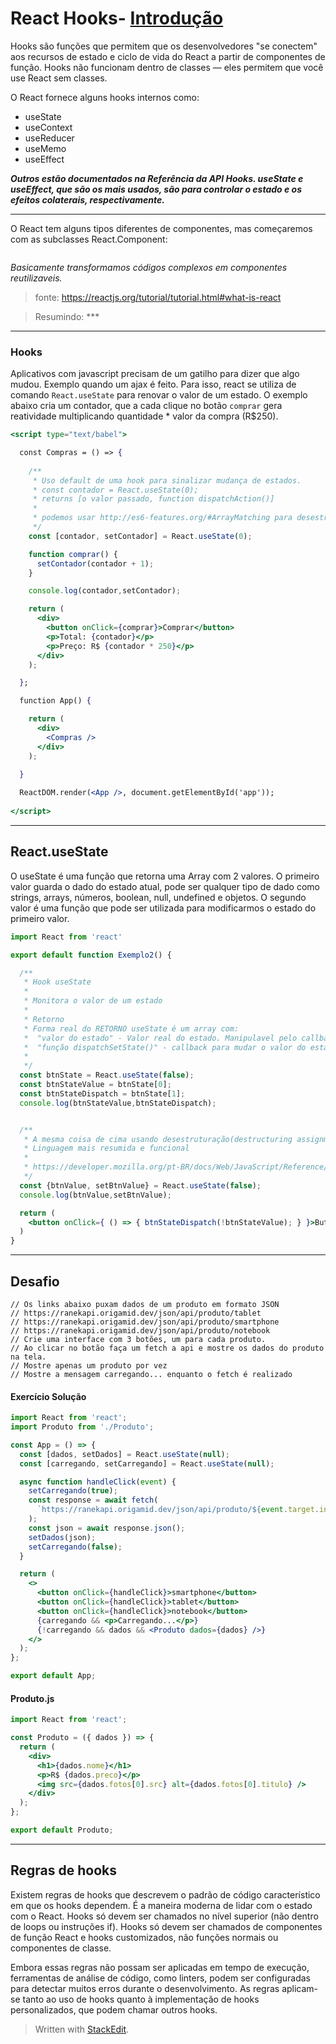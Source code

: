 # React Hooks- [Introdução](https://reactjs.org/docs/hooks-intro.html)

Hooks são funções que permitem que os desenvolvedores "se conectem" aos recursos de estado e ciclo de vida do React a partir de componentes de função. Hooks não funcionam dentro de classes — eles permitem que você use React sem classes.

O React fornece alguns hooks internos como:

- useState
- useContext
- useReducer 
- useMemo 
- useEffect 

***Outros estão documentados na Referência da API Hooks. useState e useEffect, que são os mais usados, são para controlar o estado e os efeitos colaterais, respectivamente.***

***



O React tem alguns tipos diferentes de componentes, mas começaremos com as subclasses React.Component:

```jsx

```

*Basicamente transformamos códigos complexos em componentes reutilizaveis.*

> fonte: https://reactjs.org/tutorial/tutorial.html#what-is-react


> Resumindo: ***

***


### Hooks

Aplicativos com javascript precisam de um gatilho para dizer que algo mudou. Exemplo quando um ajax é feito. Para isso, react se utiliza de comando `React.useState` para renovar o valor de um estado. O exemplo abaixo cria um contador, que a cada clique no botão `comprar` gera reatividade multiplicando  quantidade * valor da compra (R$250).

```jsx
<script type="text/babel">

  const Compras = () => {
    
    /**
     * Uso default de uma hook para sinalizar mudança de estados. 
     * const contador = React.useState(0);
     * returns [o valor passado, function dispatchAction()]
     * 
     * podemos usar http://es6-features.org/#ArrayMatching para desestruturar melhor
     */ 
    const [contador, setContador] = React.useState(0);

    function comprar() {
      setContador(contador + 1);
    }

    console.log(contador,setContador);

    return (
      <div>
        <button onClick={comprar}>Comprar</button> 
        <p>Total: {contador}</p>
        <p>Preço: R$ {contador * 250}</p>
      </div>
    );

  };

  function App() {

    return (
      <div>
        <Compras />
      </div>
    );
    
  }

  ReactDOM.render(<App />, document.getElementById('app'));
  
</script>
```

***

## React.useState
O useState é uma função que retorna uma Array com 2 valores. O primeiro valor guarda o dado do estado atual, pode ser qualquer tipo de dado como strings, arrays, números, boolean, null, undefined e objetos. O segundo valor é uma função que pode ser utilizada para modificarmos o estado do primeiro valor.

  ```jsx
  import React from 'react'

  export default function Exemplo2() {

    /**
     * Hook useState
     * 
     * Monitora o valor de um estado 
     * 
     * Retorno
     * Forma real do RETORNO useState é um array com: 
     *  "valor do estado" - Valor real do estado. Manipulavel pelo callback 'dispatchSetState'
     *  "função dispatchSetState()" - callback para mudar o valor do estado
     * 
     */
    const btnState = React.useState(false);
    const btnStateValue = btnState[0];
    const btnStateDispatch = btnState[1];
    console.log(btnStateValue,btnStateDispatch);


    /**
     * A mesma coisa de cima usando desestruturação(destructuring assignment)
     * Linguagem mais resumida e funcional 
     * 
     * https://developer.mozilla.org/pt-BR/docs/Web/JavaScript/Reference/Operators/Destructuring_assignment
     */
    const {btnValue, setBtnValue} = React.useState(false);
    console.log(btnValue,setBtnValue);

    return (
      <button onClick={ () => { btnStateDispatch(!btnStateValue); } }>Button</button>
    )
  }
  ```

***

  ## Desafio 

    // Os links abaixo puxam dados de um produto em formato JSON
    // https://ranekapi.origamid.dev/json/api/produto/tablet
    // https://ranekapi.origamid.dev/json/api/produto/smartphone
    // https://ranekapi.origamid.dev/json/api/produto/notebook
    // Crie uma interface com 3 botões, um para cada produto.
    // Ao clicar no botão faça um fetch a api e mostre os dados do produto na tela.
    // Mostre apenas um produto por vez
    // Mostre a mensagem carregando... enquanto o fetch é realizado


#### Exercício Solução

```jsx
import React from 'react';
import Produto from './Produto';

const App = () => {
  const [dados, setDados] = React.useState(null);
  const [carregando, setCarregando] = React.useState(null);

  async function handleClick(event) {
    setCarregando(true);
    const response = await fetch(
      `https://ranekapi.origamid.dev/json/api/produto/${event.target.innerText}`,
    );
    const json = await response.json();
    setDados(json);
    setCarregando(false);
  }

  return (
    <>
      <button onClick={handleClick}>smartphone</button>
      <button onClick={handleClick}>tablet</button>
      <button onClick={handleClick}>notebook</button>
      {carregando && <p>Carregando...</p>}
      {!carregando && dados && <Produto dados={dados} />}
    </>
  );
};

export default App;
```

#### Produto.js


```jsx
import React from 'react';

const Produto = ({ dados }) => {
  return (
    <div>
      <h1>{dados.nome}</h1>
      <p>R$ {dados.preco}</p>
      <img src={dados.fotos[0].src} alt={dados.fotos[0].titulo} />
    </div>
  );
};

export default Produto;
```




***


## Regras de hooks

Existem regras de hooks que descrevem o padrão de código característico em que os hooks dependem. É a maneira moderna de lidar com o estado com o React. Hooks só devem ser chamados no nível superior (não dentro de loops ou instruções if). Hooks só devem ser chamados de componentes de função React e hooks customizados, não funções normais ou componentes de classe.

Embora essas regras não possam ser aplicadas em tempo de execução, ferramentas de análise de código, como linters, podem ser configuradas para detectar muitos erros durante o desenvolvimento. As regras aplicam-se tanto ao uso de hooks quanto à implementação de hooks personalizados, que podem chamar outros hooks.



> Written with [StackEdit](https://stackedit.io/).


